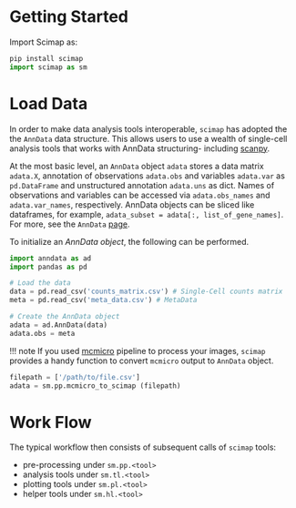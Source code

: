 # Getting Started

Import Scimap as:

``` python
pip install scimap
import scimap as sm
```

# Load Data

In order to make data analysis tools interoperable, `scimap` has adopted the the `AnnData` data structure. This allows users to use a wealth of single-cell analysis tools that works with AnnData structuring- including [scanpy](https://scanpy.readthedocs.io/en/stable/index.html).

At the most basic level, an `AnnData` object `adata` stores a data matrix `adata.X`, annotation of observations `adata.obs` and variables `adata.var` as `pd.DataFrame` and unstructured annotation `adata.uns` as dict. Names of observations and variables can be accessed via `adata.obs_names` and `adata.var_names`, respectively. AnnData objects can be sliced like dataframes, for example, `adata_subset = adata[:, list_of_gene_names]`. For more, see the `AnnData` [page](https://anndata.readthedocs.io/en/stable/anndata.AnnData.html#anndata.AnnData).

To initialize an *AnnData object*, the following can be performed.

``` python
import anndata as ad
import pandas as pd

# Load the data
data = pd.read_csv('counts_matrix.csv') # Single-Cell counts matrix
meta = pd.read_csv('meta_data.csv') # MetaData

# Create the AnnData object
adata = ad.AnnData(data)
adata.obs = meta

```
!!! note
    If you used [mcmicro](https://github.com/labsyspharm/mcmicro-nf) pipeline to process your images, `scimap` provides a handy function to convert `mcmicro` output to `AnnData` object.


``` python
filepath = ['/path/to/file.csv']
adata = sm.pp.mcmicro_to_scimap (filepath)

```

# Work Flow

The typical workflow then consists of subsequent calls of `scimap` tools:

- pre-processing under `sm.pp.<tool>`
- analysis tools under `sm.tl.<tool>`
- plotting tools under `sm.pl.<tool>`
- helper tools under `sm.hl.<tool>`
